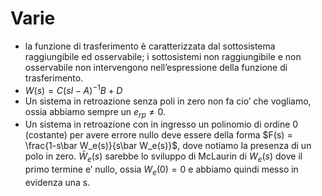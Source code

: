 # Varie

- la funzione di trasferimento è caratterizzata dal sottosistema raggiungibile ed osservabile; i sottosistemi non raggiungibile e non osservabile non intervengono nell’espressione della funzione di trasferimento.
- $W(s) = C(sI-A)^{-1}B+D$﻿
- Un sistema in retroazione senza poli in zero non fa cio’ che vogliamo, ossia abbiamo sempre un $e_{rp}\neq0$﻿.
- Un sistema in retroazione con in ingresso un polinomio di ordine 0 (costante) per avere errore nullo deve essere della forma $F(s) = \frac{1-s\bar W_e(s)}{s\bar W_e(s)}$﻿, dove notiamo la presenza di un polo in zero. $\bar W_e(s)$﻿ sarebbe lo sviluppo di McLaurin di $W_e(s)$﻿ dove il primo termine e’ nullo, ossia $W_e(0) = 0$﻿ e abbiamo quindi messo in evidenza una s.